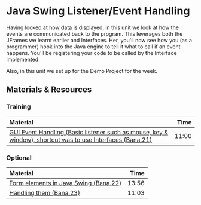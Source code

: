 # Java Swing Listener/Event Handling

Having looked at how data is displayed, in this unit we look at how the events are communicated back to the program.  This leverages both the JFrames we learnt earlier and Interfaces.  Her, you'll now see how you (as a programmer) hook into the Java engine to tell it what to call if an event happens.  You'll be registering your code to be called by the Interface implemented.

Also, in this unit we set up for the Demo Project for the week.


## Materials & Resources

### Training
| Material | Time |
|:-------- |-----:|
|[GUI Event Handling (Basic listener such as mouse, key & window), shortcut was to use Interfaces (Bana.21)](https://www.youtube.com/watch?v=3ifwR5feRQI)|11:00|


### Optional
| Material | Time |
|:-------- |-----:|
|[Form elements in Java Swing (Bana.22)](https://www.youtube.com/watch?v=qVdRxODXBcU)|13:56|
|[Handling them (Bana.23)](https://www.youtube.com/watch?v=wApG8SHBJ24)|11:03|
